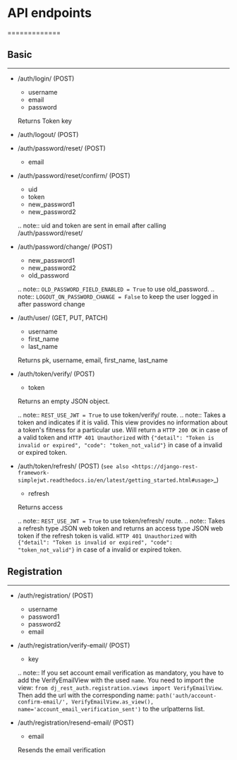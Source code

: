 # API endpoints
=============

## Basic
-----

- /auth/login/ (POST)

    - username
    - email
    - password

    Returns Token key

- /auth/logout/ (POST)

- /auth/password/reset/ (POST)

    - email

- /auth/password/reset/confirm/ (POST)

    - uid
    - token
    - new_password1
    - new_password2

    .. note:: uid and token are sent in email after calling /auth/password/reset/

- /auth/password/change/ (POST)

    - new_password1
    - new_password2
    - old_password

    .. note:: ``OLD_PASSWORD_FIELD_ENABLED = True`` to use old_password.
    .. note:: ``LOGOUT_ON_PASSWORD_CHANGE = False`` to keep the user logged in after password change

- /auth/user/ (GET, PUT, PATCH)

    - username
    - first_name
    - last_name

    Returns pk, username, email, first_name, last_name


- /auth/token/verify/ (POST)

    - token

    Returns an empty JSON object.

    .. note:: ``REST_USE_JWT = True`` to use token/verify/ route.
    .. note:: Takes a token and indicates if it is valid.  This view provides no information about a token's fitness for a particular use. Will return a ``HTTP 200 OK`` in case of a valid token and ``HTTP 401 Unauthorized`` with ``{"detail": "Token is invalid or expired", "code": "token_not_valid"}`` in case of a invalid or expired token.


- /auth/token/refresh/ (POST) (`see also <https://django-rest-framework-simplejwt.readthedocs.io/en/latest/getting_started.html#usage>`_)

    - refresh

    Returns access

    .. note:: ``REST_USE_JWT = True`` to use token/refresh/ route.
    .. note:: Takes a refresh type JSON web token and returns an access type JSON web token if the refresh token is valid. ``HTTP 401 Unauthorized`` with ``{"detail": "Token is invalid or expired", "code": "token_not_valid"}`` in case of a invalid or expired token.

## Registration
------------

- /auth/registration/ (POST)

    - username
    - password1
    - password2
    - email

- /auth/registration/verify-email/ (POST)

    - key

    .. note:: If you set account email verification as mandatory, you have to add the VerifyEmailView with the used `name`.
        You need to import the view: ``from dj_rest_auth.registration.views import VerifyEmailView``. Then add the url with the corresponding name:
        ``path('auth/account-confirm-email/', VerifyEmailView.as_view(), name='account_email_verification_sent')`` to the urlpatterns list.

- /auth/registration/resend-email/ (POST)

    - email

    Resends the email verification